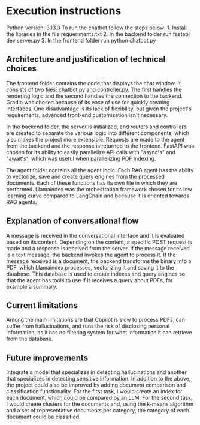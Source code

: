 # Execution instructions #

Python version: 3.13.3
To run the chatbot follow the steps below:
    1. Install the libraries in the file requeriments.txt
    2. In the backend folder run fastapi dev server.py
    3. In the frontend folder run python chatbot.py

## Architecture and justification of technical choices ##

The frontend folder contains the code that displays the chat window. It consists of two files: chatbot.py and
controller.py. The first handles the rendering logic and the second handles the connection to the backend.
Gradio was chosen because of its ease of use for quickly creating interfaces. One disadvantage is its lack of
flexibility, but given the project's requirements, advanced front-end customization isn't necessary.

In the backend folder, the server is initialized, and routers and controllers are created to separate the various
logic into different components, which also makes the project more extensible. Requests are made to the agent
from the backend and the response is returned to the frontend. FastAPI was chosen for its ability to easily
parallelize API calls with "async's" and "await's", which was useful when parallelizing PDF indexing.

The agent folder contains all the agent logic. Each RAG agent has the ability to vectorize, save and create
query engines from the processed documents. Each of these functions has its own file in which they are performed.
Llamaindex was the orchestration framework chosen for its low learning curve compared to LangChain and because 
it is oriented towards RAG agents.

## Explanation of conversational flow ##

A message is received in the conversational interface and it is evaluated based on its content. Depending on 
the content, a specific POST request is made and a response is received from the server. If the message 
received is a text message, the backend invokes the agent to process it. If the message received is a document, 
the backend transforms the binary into a PDF, which Llamaindex processes, vectorizing it and saving it to the 
database. This database is used to create indexes and query engines so that the agent has tools to use if it 
receives a query about PDFs, for example a summary.

## Current limitations ##

Among the main limitations are that Copilot is slow to process PDFs, can suffer from hallucinations, and runs 
the risk of disclosing personal information, as it has no filtering system for what information it can retrieve 
from the database.

## Future improvements ##

Integrate a model that specializes in detecting hallucinations and another that specializes in detecting 
sensitive information. In addition to the above, the project could also be improved by adding document 
comparison and classification functionality. For the first task, I would create an index for each document, 
which could be compared by an LLM. For the second task, I would create clusters for the documents and, using 
the k-means algorithm and a set of representative documents per category, the category of each document could 
be classified.